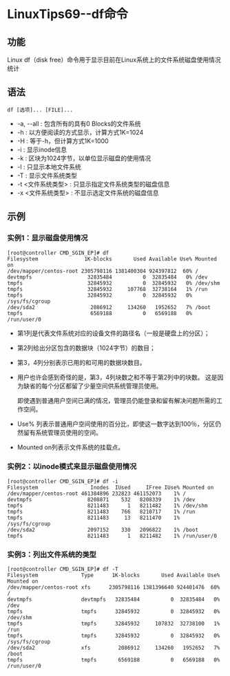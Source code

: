 # LinuxTips69--df命令

## 功能

Linux df（disk free）命令用于显示目前在Linux系统上的文件系统磁盘使用情况统计

## 语法

```
df [选项]... [FILE]...
```

* -a, --all : 包含所有的具有0 Blocks的文件系统
* -h : 以方便阅读的方式显示，计算方式1K=1024
* -H : 等于-h，但计算方式1K=1000
* -i : 显示inode信息
* -k : 区块为1024字节，以单位显示磁盘的使用情况
* -l : 只显示本地文件系统
* -T : 显示文件系统类型
* -t <文件系统类型> : 只显示指定文件系统类型的磁盘信息
* -x <文件系统类型> : 不显示选定文件系统的磁盘信息

## 示例

### 实例1：显示磁盘使用情况

```shell
[root@controller CMD_SGIN_EP]# df
Filesystem               1K-blocks       Used Available Use% Mounted on
/dev/mapper/centos-root 2305798116 1381400304 924397812  60% /
devtmpfs                  32835484          0  32835484   0% /dev
tmpfs                     32845932          0  32845932   0% /dev/shm
tmpfs                     32845932     107768  32738164   1% /run
tmpfs                     32845932          0  32845932   0% /sys/fs/cgroup
/dev/sda2                  2086912     134260   1952652   7% /boot
tmpfs                      6569188          0   6569188   0% /run/user/0
```

* 第1列是代表文件系统对应的设备文件的路径名（一般是硬盘上的分区）；

* 第2列给出分区包含的数据块（1024字节）的数目；

* 第3，4列分别表示已用的和可用的数据块数目。

* 用户也许会感到奇怪的是，第3，4列块数之和不等于第2列中的块数。
  这是因为缺省的每个分区都留了少量空间供系统管理员使用。

  即使遇到普通用户空间已满的情况，管理员仍能登录和留有解决问题所需的工作空间。

* Use% 列表示普通用户空间使用的百分比，即使这一数字达到100％，分区仍然留有系统管理员使用的空间。

* Mounted on列表示文件系统的挂载点。

### 实例2：以inode模式来显示磁盘使用情况

```shell
[root@controller CMD_SGIN_EP]# df -i
Filesystem                 Inodes  IUsed     IFree IUse% Mounted on
/dev/mapper/centos-root 461384896 232823 461152073    1% /
devtmpfs                  8208871    532   8208339    1% /dev
tmpfs                     8211483      1   8211482    1% /dev/shm
tmpfs                     8211483    766   8210717    1% /run
tmpfs                     8211483     13   8211470    1% /sys/fs/cgroup
/dev/sda2                 2097152    330   2096822    1% /boot
tmpfs                     8211483      1   8211482    1% /run/user/0
```

### 实例3：列出文件系统的类型

```shell
[root@controller CMD_SGIN_EP]# df -T
Filesystem              Type      1K-blocks       Used Available Use% Mounted on
/dev/mapper/centos-root xfs      2305798116 1381396640 924401476  60% /
devtmpfs                devtmpfs   32835484          0  32835484   0% /dev
tmpfs                   tmpfs      32845932          0  32845932   0% /dev/shm
tmpfs                   tmpfs      32845932     107832  32738100   1% /run
tmpfs                   tmpfs      32845932          0  32845932   0% /sys/fs/cgroup
/dev/sda2               xfs         2086912     134260   1952652   7% /boot
tmpfs                   tmpfs       6569188          0   6569188   0% /run/user/0
```



